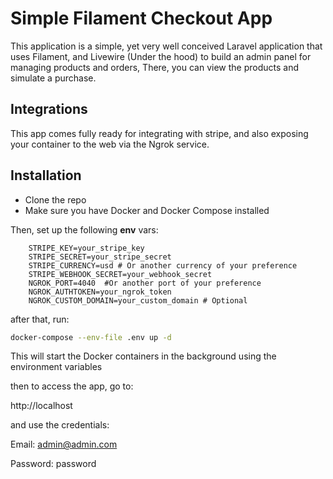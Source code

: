 # Simple Filament Checkout App
This application is a simple, yet very well conceived Laravel application that uses Filament, 
and Livewire (Under the hood)
to build an admin panel for managing products and orders, There, you can view the products and simulate a purchase.

## Integrations
This app comes fully ready for integrating with stripe, and also exposing your container to the web via the Ngrok service.

## Installation

- Clone the repo
- Make sure you have Docker and Docker Compose installed

Then, set up the following **env** vars:

```dotenv
    STRIPE_KEY=your_stripe_key
    STRIPE_SECRET=your_stripe_secret
    STRIPE_CURRENCY=usd # Or another currency of your preference
    STRIPE_WEBHOOK_SECRET=your_webhook_secret
    NGROK_PORT=4040  #Or another port of your preference
    NGROK_AUTHTOKEN=your_ngrok_token
    NGROK_CUSTOM_DOMAIN=your_custom_domain # Optional
```

after that, run:

```bash
docker-compose --env-file .env up -d
```

This will start the Docker containers in the background using the environment variables

then to access the app, go to:

http://localhost

and use the credentials:

Email: admin@admin.com

Password: password


